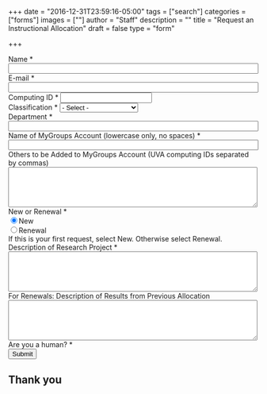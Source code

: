 +++
date = "2016-12-31T23:59:16-05:00"
tags = ["search"]
categories = ["forms"]
images = [""]
author = "Staff"
description = ""
title = "Request an Instructional Allocation"
draft = false
type = "form"

+++

<script src="https://www.google.com/recaptcha/api.js" async defer></script>

<form action="https://api.uvarc.io/" method="post" id="allocation-form" accept-charset="UTF-8">
<div>
  <div class="form-item form-group form-item form-item-submitted-name form-type-textfield form-group"> <label class="control-label" for="edit-submitted-name">Name <span class="form-required" title="This field is required.">*</span></label>
    <input required="required" class="form-control form-text required" type="text" id="name" name="name" value="" size="60" maxlength="128" readonly />
  </div>

  <div class="row">
    <div class="col form-item form-group form-item form-item-submitted-e-mail form-type-webform-email form-group"> <label class="control-label" for="edit-submitted-e-mail">E-mail <span class="form-required" title="This field is required.">*</span></label>
      <input required="required" class="email form-control form-text form-email required" type="email" id="email" name="email" value="" size="60" readonly />
    </div>
    <div class="col form-item form-group form-item form-item-submitted-computing-id form-type-textfield form-group"> <label class="control-label" for="edit-submitted-computing-id">Computing ID <span class="form-required" title="This field is required.">*</span></label>
      <input required="required" class="form-control form-text required" type="text" id="uid" name="uid" value="" size="20" maxlength="20" readonly />
    </div>
  </div>

  <div class="form-item form-group form-item form-item-submitted-classification form-type-select form-group"> <label class="control-label" for="edit-submitted-classification">Classification <span class="form-required" title="This field is required.">*</span></label>
    <select required="required" class="form-control form-select required" title="Faculty, postdoctoral associates, and full-time research staff are eligible to request allocations.  " data-toggle="tooltip" id="edit-submitted-classification" name="submitted[classification]"><option value="" selected="selected">- Select -</option><option value="faculty">Faculty</option><option value="staff">Staff</option><option value="postdoc">Postdoctoral Associate</option><option value="other">Other</option></select>
  </div>
  <div class="form-item form-group form-item form-item-submitted-department form-type-textfield form-group"> <label class="control-label" for="edit-submitted-department">Department <span class="form-required" title="This field is required.">*</span></label>
    <input required="required" class="form-control form-text required" type="text" id="edit-submitted-department" name="submitted[department]" value="" size="60" maxlength="128" />
  </div>
  <div class="form-item form-group form-item form-item-submitted-name-of-mygroups-group form-type-textfield form-group"> <label class="control-label" for="edit-submitted-name-of-mygroups-group">Name of MyGroups Account (lowercase only, no spaces) <span class="form-required" title="This field is required.">*</span></label>
    <input required="required" class="form-control form-text required" type="text" id="edit-submitted-name-of-mygroups-group" name="submitted[name_of_mygroups_group]" value="" size="60" maxlength="128" />
  </div>
  <div class="form-item form-group form-item form-item-submitted-others-to-be-added-to-mygroups-account-uva-computing-ids-separated-by-commas form-type-textarea form-group"> <label class="control-label" for="edit-submitted-others-to-be-added-to-mygroups-account-uva-computing-ids-separated-by-commas">Others to be Added to MyGroups Account (UVA computing IDs separated by commas)</label>
    <div class="form-textarea-wrapper resizable"><textarea class="form-control form-textarea" id="edit-submitted-others-to-be-added-to-mygroups-account-uva-computing-ids-separated-by-commas" name="submitted[others_to_be_added_to_mygroups_account_uva_computing_ids_separated_by_commas]" cols="60" rows="5"></textarea>
    </div>
  </div>
  <div class="form-item form-group form-item form-item-submitted-new-or-renewal form-type-radios form-group"> <label class="control-label" for="edit-submitted-new-or-renewal">New or Renewal <span class="form-required" title="This field is required.">*</span></label>
    <div id="edit-submitted-new-or-renewal" class="form-radios"><div class="form-item form-item-submitted-new-or-renewal form-type-radio radio"> <label class="control-label" for="edit-submitted-new-or-renewal-1"><input required="required" type="radio" id="edit-submitted-new-or-renewal-1" name="submitted[new_or_renewal]" value="new" checked="checked" class="form-radio" />New</label>
    </div>
    <div class="form-item form-item-submitted-new-or-renewal form-type-radio radio"> <label class="control-label" for="edit-submitted-new-or-renewal-2"><input required="required" type="radio" id="edit-submitted-new-or-renewal-2" name="submitted[new_or_renewal]" value="renewal" class="form-radio" />Renewal</label>
    </div>
  </div>
  <div class="help-block">If this is your first request, select New.  Otherwise select Renewal.
  </div>
  </div>
  <div class="form-item form-group form-item form-item-submitted-description-of-research-project form-type-textarea form-group"> <label class="control-label" for="edit-submitted-description-of-research-project">Description of Research Project <span class="form-required" title="This field is required.">*</span></label>
  <div class="form-textarea-wrapper resizable"><textarea required="required" class="form-control form-textarea required" id="edit-submitted-description-of-research-project" name="submitted[description_of_research_project]" cols="60" rows="5"></textarea>
  </div>
  </div>
  <div class="form-item form-group form-item form-item-submitted-for-renewals-description-of-results-from-previous-allocation form-type-textarea form-group"> <label class="control-label" for="edit-submitted-for-renewals-description-of-results-from-previous-allocation">For Renewals: Description of Results from Previous Allocation</label>
  <div class="form-textarea-wrapper resizable"><textarea class="form-control form-textarea" id="edit-submitted-for-renewals-description-of-results-from-previous-allocation" name="submitted[for_renewals_description_of_results_from_previous_allocation]" cols="60" rows="5"></textarea>
  </div>
  </div>
  <input type="hidden" name="details[sid]" />
  <div class="form-item form-item-captcha-response form-type-textfield form-group"> <label class="control-label" for="edit-captcha-response">Are you a human? <span class="form-required" title="This field is required.">*</span></label>
    <div class="g-recaptcha" data-sitekey="6LdNnqwUAAAAAJR9L4Cl-q-AIhW12OGJ9-titSrl"></div>
  </div>
  <div class="form-actions">
    <button class="button-primary btn btn-primary form-submit" type="submit" name="op" value="Submit">Submit</button>
  </div>
</div>
</form>

<div id="result-pane">
<h2>Thank you</h2>
  <p id="r_name"></p>
  <p id="r_email"></p>
</div>

<script>
function getParams() {
    var vars = {};
    var parts = window.location.href.replace(/[?&]+([^=&]+)=([^&]*)/gi, function(m,key,value) {
        vars[key] = value;
    });
    return vars;
}

function decode64(str) {
  var e={},i,b=0,c,x,l=0,a,r='',w=String.fromCharCode,L=str.length;
  var A="ABCDEFGHIJKLMNOPQRSTUVWXYZabcdefghijklmnopqrstuvwxyz0123456789+/";
  for(i=0;i<64;i++){e[A.charAt(i)]=i;}
  for(x=0;x<L;x++){
    c=e[str.charAt(x)];b=(b<<6)+c;l+=6;
    while(l>=8){((a=(b>>>(l-=8))&0xff)||(x<(L-2)))&&(r+=w(a));}
  }
  return r;
};

var form = document.getElementById('allocation-form');

// name
var name_enc = getParams()["name"];
var name_esc = decodeURI(name_enc);
var form_name = decode64(name_esc);
var name_field = document.getElementById('name');
name_field.value = form_name;

// uid
var uid_enc = getParams()["uid"];
var uid_esc = decodeURI(uid_enc);
var form_uid = decode64(uid_esc);
var uid_field = document.getElementById('uid');
uid_field.value = form_uid;

// email
var email_enc = getParams()["email"];
var email_esc = decodeURI(email_enc);
var form_email = decode64(email_esc);
var email_field = document.getElementById('email');
email_field.value = form_email;

var rpane = document.getElementById('result-pane');
rpane.style.display = "none";
var form = document.getElementById('allocation-form');
form.onsubmit = function(e) {
  e.preventDefault();
  var r_name = document.getElementById('r_name');
  r_name.innerHTML = "Hello " + form.name.value;
  var r_email = document.getElementById('r_email');
  r_email.innerHTML = form.email.value;
  this.reset();
  rpane.style.display = "block";
  form.style.display = "none";
}; 
</script>
